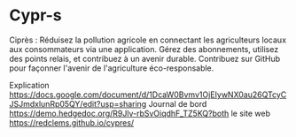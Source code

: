 # Cypr-s
Ciprès : Réduisez la pollution agricole en connectant les agriculteurs locaux aux consommateurs via une application. Gérez des abonnements, utilisez des points relais, et contribuez à un avenir durable. Contribuez sur GitHub pour façonner l'avenir de l'agriculture éco-responsable.

Explication
https://docs.google.com/document/d/1DcaW0Bvmv1OjEIywNX0au26QTcyCJSJmdxlunRp05QY/edit?usp=sharing
Journal de bord
https://demo.hedgedoc.org/R9Jlv-rbSvOiqdhF_TZ5KQ?both
le site web
https://redclems.github.io/cypres/
